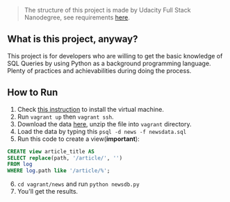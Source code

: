 > The structure of this project is made by Udacity Full Stack Nanodegree, see requirements [here](https://review.udacity.com/#!/rubrics/277/view).

## What is this project, anyway?

This project is for developers who are willing to get the basic knowledge of SQL Queries by using Python as a background programming language. Plenty of practices and achievabilities during doing the process.

## How to Run

1. Check [this instruction](https://classroom.udacity.com/nanodegrees/nd004/parts/8d3e23e1-9ab6-47eb-b4f3-d5dc7ef27bf0/modules/bc51d967-cb21-46f4-90ea-caf73439dc59/lessons/5475ecd6-cfdb-4418-85a2-f2583074c08d/concepts/14c72fe3-e3fe-4959-9c4b-467cf5b7c3a0) to install the virtual machine.
2. Run `vagrant up` then `vagrant ssh`.
3. Download the data [here](https://d17h27t6h515a5.cloudfront.net/topher/2016/August/57b5f748_newsdata/newsdata.zip), unzip the file into `vagrant` directory.
4. Load the data by typing this `psql -d news -f newsdata.sql`
5. Run this code to create a view(**important**):

 ```sql
 CREATE view article_title AS
 SELECT replace(path, '/article/', '')
 FROM log
 WHERE log.path like '/article/%';
 ```

6. `cd vagrant/news` and run `python newsdb.py`
7. You'll get the results.
